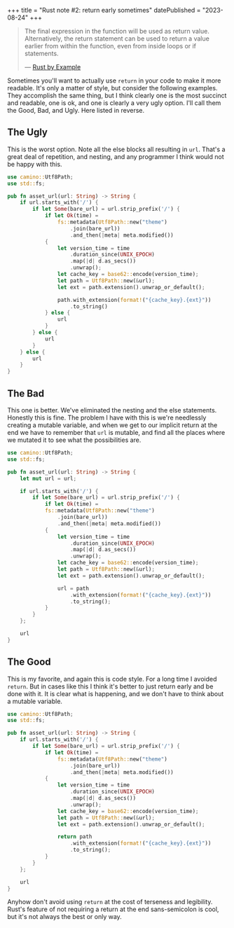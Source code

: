 +++
title = "Rust note #2: return early sometimes"
datePublished = "2023-08-24"
+++

> The final expression in the function will be used as return value. Alternatively, the return statement can be used to return a value earlier from within the function, even from inside loops or if statements.
>
> — [Rust by Example](https://doc.rust-lang.org/rust-by-example/fn.html)

Sometimes you'll want to actually use `return` in your code to make it more readable. It's only a matter of style, but consider the following examples. They accomplish the same thing, but I think clearly one is the most succinct and readable, one is ok, and one is clearly a very ugly option. I'll call them the Good, Bad, and Ugly. Here listed in reverse.

## The Ugly

This is the worst option. Note all the else blocks all resulting in `url`. That's a great deal of repetition, and nesting, and any programmer I think would not be happy with this.

```rust
use camino::Utf8Path;
use std::fs;

pub fn asset_url(url: String) -> String {
	if url.starts_with('/') {
		if let Some(bare_url) = url.strip_prefix('/') {
			if let Ok(time) =
				fs::metadata(Utf8Path::new("theme")
					.join(bare_url))
					.and_then(|meta| meta.modified())
			{
				let version_time = time
					.duration_since(UNIX_EPOCH)
					.map(|d| d.as_secs())
					.unwrap();
				let cache_key = base62::encode(version_time);
				let path = Utf8Path::new(&url);
				let ext = path.extension().unwrap_or_default();

				path.with_extension(format!("{cache_key}.{ext}"))
					.to_string()
			} else {
				url
			}
		} else {
			url
		}
	} else {
		url
	}
}
```

## The Bad

This one is better. We've eliminated the nesting and the else statements. Honestly this is fine. The problem I have with this is we're needlessly creating a mutable variable, and when we get to our implicit return at the end we have to remember that `url` is mutable, and find all the places where we mutated it to see what the possibilities are.

```rust
use camino::Utf8Path;
use std::fs;

pub fn asset_url(url: String) -> String {
	let mut url = url;

	if url.starts_with('/') {
		if let Some(bare_url) = url.strip_prefix('/') {
			if let Ok(time) =
			fs::metadata(Utf8Path::new("theme")
				.join(bare_url))
				.and_then(|meta| meta.modified())
			{
				let version_time = time
					.duration_since(UNIX_EPOCH)
					.map(|d| d.as_secs())
					.unwrap();
				let cache_key = base62::encode(version_time);
				let path = Utf8Path::new(&url);
				let ext = path.extension().unwrap_or_default();

				url = path
					.with_extension(format!("{cache_key}.{ext}"))
					.to_string();
			}
		}
	};

	url
}
```

## The Good

This is my favorite, and again this is code style. For a long time I avoided `return`. But in cases like this I think it's better to just return early and be done with it. It is clear what is happening, and we don't have to think about a mutable variable.

```rust
use camino::Utf8Path;
use std::fs;

pub fn asset_url(url: String) -> String {
	if url.starts_with('/') {
		if let Some(bare_url) = url.strip_prefix('/') {
			if let Ok(time) =
				fs::metadata(Utf8Path::new("theme")
					.join(bare_url))
					.and_then(|meta| meta.modified())
			{
				let version_time = time
					.duration_since(UNIX_EPOCH)
					.map(|d| d.as_secs())
					.unwrap();
				let cache_key = base62::encode(version_time);
				let path = Utf8Path::new(&url);
				let ext = path.extension().unwrap_or_default();

				return path
					.with_extension(format!("{cache_key}.{ext}"))
					.to_string();
			}
		}
	};

	url
}
```

Anyhow don't avoid using `return` at the cost of terseness and legibility. Rust's feature of not requiring a return at the end sans-semicolon is cool, but it's not always the best or only way.
